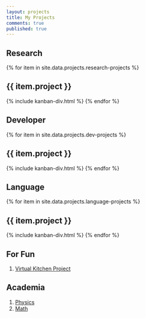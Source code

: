 ```yaml
---
layout: projects
title: My Projects
comments: true
published: true
---
```


## Research


{% for item in site.data.projects.research-projects %}
<h2 class="kanban__head">{{ item.project }}</h2>
{% include kanban-div.html %}
{% endfor %}


## Developer


{% for item in site.data.projects.dev-projects %}
<h2 class="kanban__head">{{ item.project }}</h2>
{% include kanban-div.html %}
{% endfor %}


## Language

{% for item in site.data.projects.language-projects %}
<h2 class="kanban__head">{{ item.project }}</h2>
{% include kanban-div.html %}
{% endfor %}


## For Fun

1. [Virtual Kitchen Project](/kitchen)

## Academia

1. [Physics](../academia/physics)
2. [Math](../academia/math)


	
